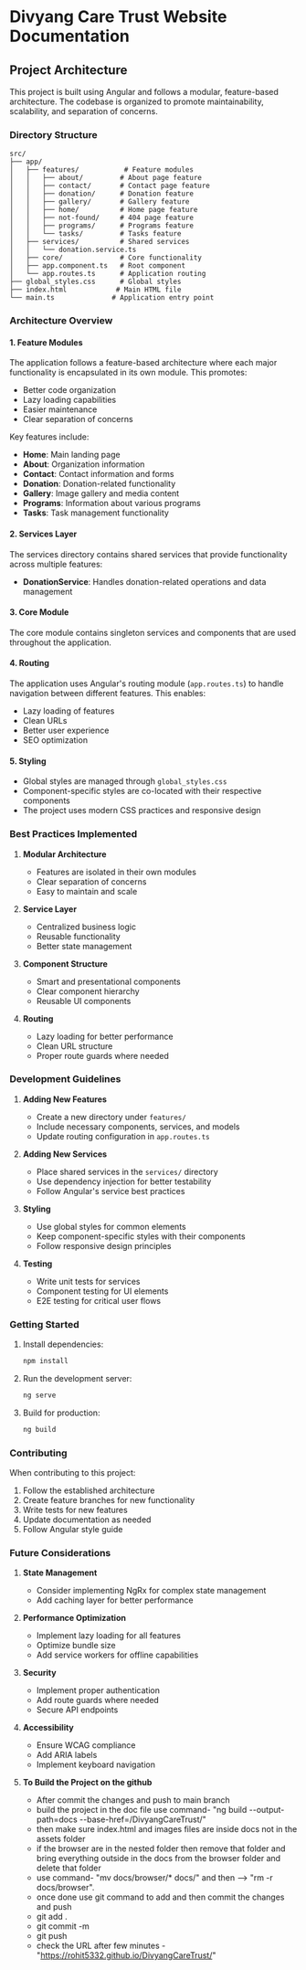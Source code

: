 # Divyang Care Trust Website Documentation

## Project Architecture

This project is built using Angular and follows a modular, feature-based architecture. The codebase is organized to promote maintainability, scalability, and separation of concerns.

### Directory Structure

```
src/
├── app/
│   ├── features/           # Feature modules
│   │   ├── about/         # About page feature
│   │   ├── contact/       # Contact page feature
│   │   ├── donation/      # Donation feature
│   │   ├── gallery/       # Gallery feature
│   │   ├── home/          # Home page feature
│   │   ├── not-found/     # 404 page feature
│   │   ├── programs/      # Programs feature
│   │   └── tasks/         # Tasks feature
│   ├── services/          # Shared services
│   │   └── donation.service.ts
│   ├── core/              # Core functionality
│   ├── app.component.ts   # Root component
│   └── app.routes.ts      # Application routing
├── global_styles.css      # Global styles
├── index.html            # Main HTML file
└── main.ts              # Application entry point
```

### Architecture Overview

#### 1. Feature Modules
The application follows a feature-based architecture where each major functionality is encapsulated in its own module. This promotes:
- Better code organization
- Lazy loading capabilities
- Easier maintenance
- Clear separation of concerns

Key features include:
- **Home**: Main landing page
- **About**: Organization information
- **Contact**: Contact information and forms
- **Donation**: Donation-related functionality
- **Gallery**: Image gallery and media content
- **Programs**: Information about various programs
- **Tasks**: Task management functionality

#### 2. Services Layer
The services directory contains shared services that provide functionality across multiple features:
- **DonationService**: Handles donation-related operations and data management

#### 3. Core Module
The core module contains singleton services and components that are used throughout the application.

#### 4. Routing
The application uses Angular's routing module (`app.routes.ts`) to handle navigation between different features. This enables:
- Lazy loading of features
- Clean URLs
- Better user experience
- SEO optimization

#### 5. Styling
- Global styles are managed through `global_styles.css`
- Component-specific styles are co-located with their respective components
- The project uses modern CSS practices and responsive design

### Best Practices Implemented

1. **Modular Architecture**
   - Features are isolated in their own modules
   - Clear separation of concerns
   - Easy to maintain and scale

2. **Service Layer**
   - Centralized business logic
   - Reusable functionality
   - Better state management

3. **Component Structure**
   - Smart and presentational components
   - Clear component hierarchy
   - Reusable UI components

4. **Routing**
   - Lazy loading for better performance
   - Clean URL structure
   - Proper route guards where needed

### Development Guidelines

1. **Adding New Features**
   - Create a new directory under `features/`
   - Include necessary components, services, and models
   - Update routing configuration in `app.routes.ts`

2. **Adding New Services**
   - Place shared services in the `services/` directory
   - Use dependency injection for better testability
   - Follow Angular's service best practices

3. **Styling**
   - Use global styles for common elements
   - Keep component-specific styles with their components
   - Follow responsive design principles

4. **Testing**
   - Write unit tests for services
   - Component testing for UI elements
   - E2E testing for critical user flows

### Getting Started

1. Install dependencies:
   ```bash
   npm install
   ```

2. Run the development server:
   ```bash
   ng serve
   ```

3. Build for production:
   ```bash
   ng build
   ```

### Contributing

When contributing to this project:
1. Follow the established architecture
2. Create feature branches for new functionality
3. Write tests for new features
4. Update documentation as needed
5. Follow Angular style guide

### Future Considerations

1. **State Management**
   - Consider implementing NgRx for complex state management
   - Add caching layer for better performance

2. **Performance Optimization**
   - Implement lazy loading for all features
   - Optimize bundle size
   - Add service workers for offline capabilities

3. **Security**
   - Implement proper authentication
   - Add route guards where needed
   - Secure API endpoints

4. **Accessibility**
   - Ensure WCAG compliance
   - Add ARIA labels
   - Implement keyboard navigation 


5. **To Build the Project on the github**
   - After commit the changes and push to main branch
   - build the project in the doc file use command- "ng build --output-path=docs --base-href=/DivyangCareTrust/"
   - then make sure index.html and images files are inside docs not in the assets folder
   - if the browser are in the nested folder then remove that folder and bring everything outside in the docs from the browser folder and delete that folder
   - use command- "mv docs/browser/* docs/" and then --> "rm -r docs/browser".
   - once done use git command to add and then commit the changes and push
   - git add .
   - git commit -m
   - git push
   - check the URL after few minutes -"https://rohit5332.github.io/DivyangCareTrust/"